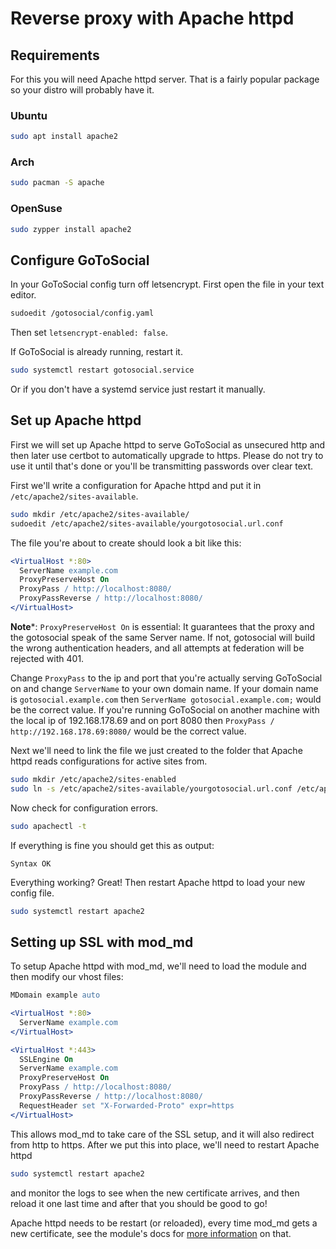 # Reverse proxy with Apache httpd

## Requirements

For this you will need Apache httpd server.
That is a fairly popular package so your distro will probably have it.

### Ubuntu

```bash
sudo apt install apache2
```

### Arch

```bash
sudo pacman -S apache
```

### OpenSuse

```bash
sudo zypper install apache2
```

## Configure GoToSocial

In your GoToSocial config turn off letsencrypt.
First open the file in your text editor.

```bash
sudoedit /gotosocial/config.yaml
```

Then set `letsencrypt-enabled: false`.

If GoToSocial is already running, restart it.

```bash
sudo systemctl restart gotosocial.service
```

Or if you don't have a systemd service just restart it manually.

## Set up Apache httpd

First we will set up Apache httpd to serve GoToSocial as unsecured http and then later use certbot to automatically upgrade to https.
Please do not try to use it until that's done or you'll be transmitting passwords over clear text.

First we'll write a configuration for Apache httpd and put it in `/etc/apache2/sites-available`.

```bash
sudo mkdir /etc/apache2/sites-available/
sudoedit /etc/apache2/sites-available/yourgotosocial.url.conf
```

The file you're about to create should look a bit like this:

```apache
<VirtualHost *:80>
  ServerName example.com
  ProxyPreserveHost On
  ProxyPass / http://localhost:8080/
  ProxyPassReverse / http://localhost:8080/
</VirtualHost>
```

**Note***: `ProxyPreserveHost On` is essential: It guarantees that the proxy and the gotosocial speak of the same Server name. If not, gotosocial will build the wrong authentication headers, and all attempts at federation will be rejected with 401.

Change `ProxyPass` to the ip and port that you're actually serving GoToSocial on and change `ServerName` to your own domain name.
If your domain name is `gotosocial.example.com` then `ServerName gotosocial.example.com;` would be the correct value.
If you're running GoToSocial on another machine with the local ip of 192.168.178.69 and on port 8080 then `ProxyPass / http://192.168.178.69:8080/` would be the correct value.

Next we'll need to link the file we just created to the folder that Apache httpd reads configurations for active sites from.

```bash
sudo mkdir /etc/apache2/sites-enabled
sudo ln -s /etc/apache2/sites-available/yourgotosocial.url.conf /etc/apache2/sites-enabled/
```

Now check for configuration errors.

```bash
sudo apachectl -t
```

If everything is fine you should get this as output:

```text
Syntax OK
```

Everything working? Great! Then restart Apache httpd to load your new config file.

```bash
sudo systemctl restart apache2
```

## Setting up SSL with mod_md

To setup Apache httpd with mod_md, we'll need to load the module and then modify our vhost files:

```apache
MDomain example auto

<VirtualHost *:80>
  ServerName example.com
</VirtualHost>

<VirtualHost *:443>
  SSLEngine On
  ServerName example.com
  ProxyPreserveHost On
  ProxyPass / http://localhost:8080/
  ProxyPassReverse / http://localhost:8080/
  RequestHeader set "X-Forwarded-Proto" expr=https
</VirtualHost>
```

This allows mod_md to take care of the SSL setup, and it will also redirect from http to https.
After we put this into place, we'll need  to restart Apache httpd

```bash
sudo systemctl restart apache2
```

and monitor the logs to see when the new certificate arrives, and then reload it one last time and after that you should be good to go!

Apache httpd needs to be restart (or reloaded), every time mod_md gets a new certificate, see the module's docs for [more information](https://github.com/icing/mod_md#how-to-manage-server-reloads) on that.
